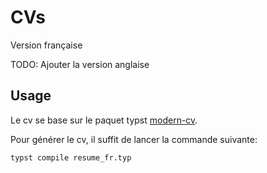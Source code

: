# CVs

Version française 

TODO: Ajouter la version anglaise

## Usage

Le cv se base sur le paquet typst [modern-cv](https://typst.app/universe/package/modern-cv/). 

Pour générer le cv, il suffit de lancer la commande suivante:

```bash
typst compile resume_fr.typ
```